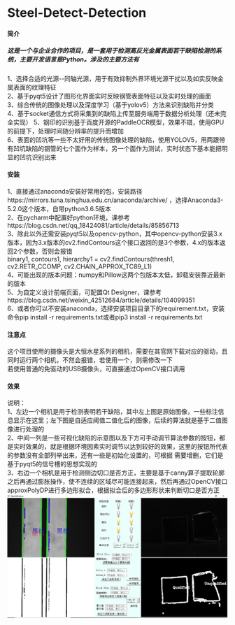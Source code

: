 # Steel-Detect-Detection
#### 简介  
##### 这是一个与企业合作的项目，是一套用于检测高反光金属表面若干缺陷检测的系统，主要开发语言是Python。涉及的主要方法有  
1、选择合适的光源--同轴光源，用于有效抑制外界环境光源干扰以及如实反映金属表面的纹理特征  
2、基于pyqt5设计了图形化界面实时反映钢管表面特征以及实时处理的画面  
3、综合传统的图像处理以及深度学习（基于yolov5）方法来识别缺陷并分类  
4、基于socket通信方式将采集到的缺陷上传至服务端用于数据分析处理（还未完全实现） 
5、钢印的识别基于百度开源的PaddleOCR模型，效果不错，使用GPU的前提下，处理时间随分辨率的提升而增加  
6、表面的凹坑等一些不太好用的传统图像处理的缺陷，使用YOLOV5，用两跟带有凹坑缺陷的钢管的七个面作为样本，另一个面作为测试，实时状态下基本能把明显的凹坑识别出来  
#### 安装
1、直接通过anaconda安装好常用的包，安装路径https://mirrors.tuna.tsinghua.edu.cn/anaconda/archive/ ，选择Anaconda3-5.2.0这个版本，自带python3.6.5版本   
2、在pycharm中配置好python环境，课参考https://blog.csdn.net/qq_18424081/article/details/85856713  
3、除此以外还需安装pyqt5以及opencv-python，其中opencv-python安装3.x版本，因为3.x版本的cv2.findContours这个接口返回的是3个参数，4.x的版本返回2个参数，否则会报错  
binary1, contours1, hierarchy1 = cv2.findContours(thresh1, cv2.RETR_CCOMP, cv2.CHAIN_APPROX_TC89_L1)   
4、可能出现的版本问题：numpy和Pillow这两个包版本太低，卸载安装靠近最新的版本  
5、为自定义设计前端页面，可配置Qt Designer，课参考https://blog.csdn.net/weixin_42512684/article/details/104099351  
6、或者你可以不安装anaconda，选择安装项目目录下的requirement.txt，安装命令pip install -r requirements.txt或者pip3 install -r requirements.txt  
#### 注意点
这个项目使用的摄像头是大恒水星系列的相机，需要在其官网下载对应的驱动，且同时运行两个相机，不然会报错，若使用一个，则需修改一下  
若使用普通的免驱动的USB摄像头，可直接通过OpenCV接口调用  
#### 效果
说明：  
1、左边一个相机是用于检测表明若干缺陷，其中左上图是原始图像，一些标注信息显示在这里；左下图是自适应阈值二值化后的图像，后续的算法就是基于二值图像进行处理的  
2、中间一列是一些可视化缺陷的示意图以及下方可手动调节算法参数的按钮，都是实时效果的，就是根据环境因素实时调节以达到较好的效果，这里的按钮所代表的参数没有全部列举出来，还有一些是初始化设置的，可根据 需要增删，它们是基于pyqt5的信号槽的思想实现的  
3、右边一个相机是用于检测侧边切口是否方正，主要是基于canny算子提取轮廓之后再通过膨胀操作，使不连续的区域尽可能连接起来，然后再通过OpenCV接口approxPolyDP进行多边形拟合，根据拟合后的多边形形状来判断切口是否方正  
![](https://github.com/optics915/Steel-Detect-Detection/blob/master/test_result.png)

